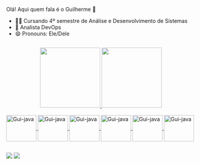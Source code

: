 Olá! Aqui quem fala é o Guilherme 🤟


- 🧑‍🎓 Cursando 4º semestre de Análise e Desenvolvimento de Sistemas
- 👯 Analista DevOps
- 😄 Pronouns: Ele/Dele

##

<div align="center">
  <a href="https://github.com/guuimartins">
  <img height="160em" src="https://github-readme-stats.vercel.app/api?username=guuimartins&show_icons=true&theme=dark&include_all_commits=true&count_private=true"/>
  <img height="160em" src="https://github-readme-stats.vercel.app/api/top-langs/?username=guuimartins&layout=compact&langs_count=7&theme=dark"/>
</div>

  
  <div style="display: inline_block"><br>
<!--   <img align="center" alt="Gui-java" height="70" width="80" src="https://cdn.jsdelivr.net/gh/devicons/devicon/icons/java/java-original-wordmark.svg"> -->
  <img align="center" alt="Gui-java" height="70" width="80" src="https://cdn.jsdelivr.net/gh/devicons/devicon/icons/docker/docker-original-wordmark.svg" />
  <img align="center" alt="Gui-java" height="70" width="80" src="https://cdn.jsdelivr.net/gh/devicons/devicon/icons/linux/linux-original.svg" />
  <img align="center" alt="Gui-java" height="70" width="80" src="https://cdn.jsdelivr.net/gh/devicons/devicon/icons/git/git-original-wordmark.svg" />
  <img align="center" alt="Gui-java" height="70" width="80" src="https://cdn.jsdelivr.net/gh/devicons/devicon/icons/gitlab/gitlab-original-wordmark.svg" />
  <img align="center" alt="Gui-java" height="70" width="80" src="https://cdn.jsdelivr.net/gh/devicons/devicon/icons/nginx/nginx-original.svg" />
  <img align="center" alt="Gui-java" height="70" width="80" src="https://cdn.jsdelivr.net/gh/devicons/devicon/icons/bash/bash-plain.svg" />
    
</div>
  
  ##
  
  <div>
    <a href="https://www.linkedin.com/in/guilherme-martins-chavenco-bb4056165/" target="_blank"><img src="https://img.shields.io/badge/-LinkedIn-%230077B5?style=for-the-badge&logo=linkedin&logoColor=white" target="_blank"></a> 
  <a href = "mailto:g.martins882@gmail.com"><img src="https://img.shields.io/badge/Gmail-D14836?style=for-the-badge&logo=gmail&logoColor=white" target="_blank"></a>
  </div>

